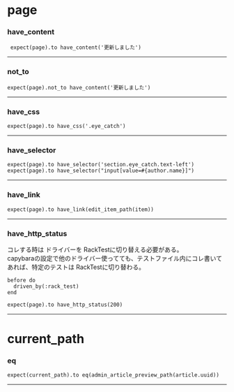 # page
### have_content
~~~
 expect(page).to have_content('更新しました')
~~~
***

### not_to
~~~
expect(page).not_to have_content('更新しました')
~~~
***

### have_css
~~~
expect(page).to have_css('.eye_catch')
~~~
***

### have_selector
~~~
expect(page).to have_selector('section.eye_catch.text-left')
expect(page).to have_selector("input[value=#{author.name}]")
~~~
***

### have_link
~~~
expect(page).to have_link(edit_item_path(item))
~~~
***

### have_http_status
コレする時は ドライバーを RackTestに切り替える必要がある。   
capybaraの設定で他のドライバー使ってても、テストファイル内にコレ書いてあれば、特定のテストは RackTestに切り替わる。
~~~
before do
  driven_by(:rack_test)
end
~~~
~~~
expect(page).to have_http_status(200)
~~~
***

# current_path
### eq
~~~
expect(current_path).to eq(admin_article_preview_path(article.uuid))
~~~
***

